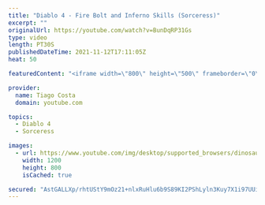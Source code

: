 ```yaml
---
title: "Diablo 4 - Fire Bolt and Inferno Skills (Sorceress)"
excerpt: ""
originalUrl: https://youtube.com/watch?v=BunDqRP31Gs
type: video
length: PT30S
publishedDateTime: 2021-11-12T17:11:05Z
heat: 50

featuredContent: "<iframe width=\"800\" height=\"500\" frameborder=\"0\" src=\"https://www.youtube.com/embed/BunDqRP31Gs\" allow=\"accelerometer; autoplay; encrypted-media; gyroscope; picture-in-picture\" allowfullscreen></iframe>"

provider:
  name: Tiago Costa
  domain: youtube.com

topics:
  - Diablo 4
  - Sorceress

images:
  - url: https://www.youtube.com/img/desktop/supported_browsers/dinosaur.png
    width: 1200
    height: 800
    isCached: true

secured: "AstGALLXp/rhtUStY9mOz21+nlxRuHlu6b9S89KI2PShLyln3Kuy7X1i97UUiaN9Y37zPZP6GjOMHywLAoMdW3syfNpBFvsMUam2yXyK1lvuDx0eoGuaRaESHdon0IS9ZBYvZueXHpDfEA+cNbUU2WKYIGL+D+kDkY+wviNlKBu9R6H7De3ZB5KVofMEBoTA3zSh1IlKSrwRIb0ANwDkcDWG7PEJ8SfeUQbQAulZH8PfWJAnuLbXAqxevlPOnSxU01vn/2+9inNTrx0vckD5Xq+OhgbiiNEPu95bzjBxaqscjAuo1c1x2EZpW3O85JH2j7DZ+DbtnpUJD/uxbhxrOt0YBPOrg4/ZMcmk12lBVFs1QUYR8ED10njqxSwJ6TdVSoCrPNnrxnBKgI0H5WsaZkphayKSvT8n6Oaf5Rt1Qmg=;HBceBy0ZzNEFs+VlFFG4Qw=="
---
```


